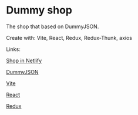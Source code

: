 # Dummy shop

The shop that based on DummyJSON.

Create with: Vite, React, Redux, Redux-Thunk, axios

Links:

[Shop in Netlify](https://mellifluous-dragon-6aa40c.netlify.app/)

[DummyJSON](https://dummyjson.com/)

[Vite](https://vitejs.dev/)

[React](https://uk.reactjs.org/)

[Redux](https://redux.js.org/)